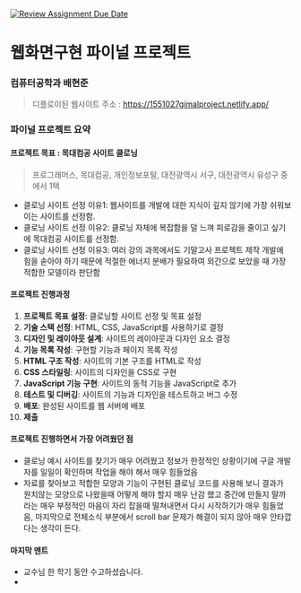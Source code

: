 [![Review Assignment Due Date](https://classroom.github.com/assets/deadline-readme-button-22041afd0340ce965d47ae6ef1cefeee28c7c493a6346c4f15d667ab976d596c.svg)](https://classroom.github.com/a/p5Ba1kFH)
# 웹화면구현 파이널 프로젝트

### 컴퓨터공학과 배현준
> 디플로이된 웹사이트 주소 : [https://1551027gimalproject.netlify.app/ ](https://1551027gimalproject.netlify.app/)

### 파이널 프로젝트 요약

#### 프로젝트 목표 : 목대컴공 사이트 클로닝 
> 프로그래머스, 목대컴공, 개인정보포털, 대전광역시 서구, 대전광역시 유성구 중에서 1택
- 클로닝 사이트 선정 이유1: 웹사이트를 개발에 대한 지식이 깊지 않기에 가장 쉬워보이는 사이트를 선정함.
- 클로닝 사이트 선정 이유2: 클로닝 자체에 복잡함을 덜 느껴 피로감을 줄이고 싶기에 목대컴공 사이트를 선정함.
- 클로닝 사이트 선정 이유3: 여러 강의 과목에서도 기말고사 프로젝트 제작 개발에 힘을 솓아야 하기 때문에 적절한 에너지 분배가 필요하여 외간으로 보았을 때 가장 적합한 모델이라 판단함

#### 프로젝트 진행과정
1. **프로젝트 목표 설정**: 클로닝할 사이트 선정 및 목표 설정
1. **기술 스택 선정**: HTML, CSS, JavaScript를 사용하기로 결정
1. **디자인 및 레이아웃 설계**: 사이트의 레이아웃과 디자인 요소 결정
1. **기능 목록 작성**: 구현할 기능과 페이지 목록 작성
1. **HTML 구조 작성**: 사이트의 기본 구조를 HTML로 작성
1. **CSS 스타일링**: 사이트의 디자인을 CSS로 구현
1. **JavaScript 기능 구현**: 사이트의 동적 기능을 JavaScript로 추가
1. **테스트 및 디버깅**: 사이트의 기능과 디자인을 테스트하고 버그 수정
1. **배포**: 완성된 사이트를 웹 서버에 배포
1. **제출**

#### 프로젝트 진행하면서 가장 어려웠던 점
- 클로닝 예시 사이트를 찾기가 매우 어려웠고 정보가 한정적인 상황이기에 구글 개발자를 일일이 확인하며 작업을 해야 해서 매우 힘들었음
- 자료를 찾아보고 적합한 모양과 기능이 구현된 클로닝 코드를 사용해 보니 결과가 원치않는 모양으로 나왔을때 어떻게 해야 할지 매우 난감 했고 중간에 만들지 말까라는 매우 부정적인 마음이 자리 잡을때
  떨쳐내면서 다시 시작하기가 매우 힘들었음, 마지막으로 전체소식 부분에서 scroll bar 문제가 해결이 되지 않아 매우 안타깝다는 생각이 든다.

#### 마지막 멘트
- 교수님 한 학기 동안 수고하셨습니다.
-